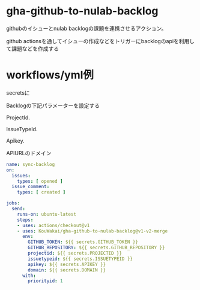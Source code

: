 # gha-github-to-nulab-backlog

githubのイシューとnulab backlogの課題を連携させるアクション。

github actionsを通してイシューの作成などをトリガーにbacklogのapiを利用して課題などを作成する

# workflows/yml例

secretsに

Backlogの下記パラメーターを設定する

ProjectId. 

IssueTypeId. 

Apikey. 

APIURLのドメイン


```yml
name: sync-backlog
on:
  issues:
    types: [ opened ]
  issue_comment:
    types: [ created ]

jobs:
  send:
    runs-on: ubuntu-latest
    steps:
    - uses: actions/checkout@v1
    - uses: KouWakai/gha-github-to-nulab-backlog@v1-v2-merge
      env:
        GITHUB_TOKEN: ${{ secrets.GITHUB_TOKEN }}
        GITHUB_REPOSITORY: ${{ secrets.GITHUB_REPOSITORY }}
        projectid: ${{ secrets.PROJECTID }}
        issuetypeid: ${{ secrets.ISSUETYPEID }}
        apikey: ${{ secrets.APIKEY }}
        domain: ${{ secrets.DOMAIN }}
      with:
        priorityid: 1
```
